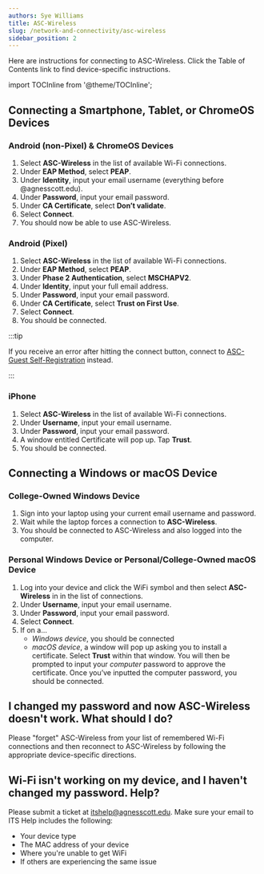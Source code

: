 ```yaml
---
authors: Sye Williams
title: ASC-Wireless
slug: /network-and-connectivity/asc-wireless
sidebar_position: 2
---
```


Here are instructions for connecting to ASC-Wireless. Click the Table of Contents link to find device-specific instructions. 

import TOCInline from '@theme/TOCInline';  

<TOCInline toc={toc} />

## Connecting a Smartphone, Tablet, or ChromeOS Devices 

### Android (non-Pixel) & ChromeOS Devices 
1. Select **ASC-Wireless** in the list of available Wi-Fi connections.  
2. Under **EAP Method**, select **PEAP**. 
3. Under **Identity**, input your email username (everything before @agnesscott.edu). 
4. Under **Password**, input your email password. 
5. Under **CA Certificate**, select **Don’t validate**. 
6. Select **Connect**. 
7. You should now be able to use ASC-Wireless. 
### Android (Pixel) 

1.  Select **ASC-Wireless** in the list of available Wi-Fi connections.   
2. Under **EAP Method**, select **PEAP**. 
3. Under **Phase 2 Authentication**, select **MSCHAPV2**.
4. Under **Identity**, input your full email address. 
5. Under **Password**, input your email password. 
6. Under **CA Certificate**,  select **Trust on First Use**. 
7. Select **Connect**. 
8. You should be connected.  

:::tip

If you receive an error after hitting the connect button, connect to [ASC-Guest Self-Registration](https://asc-testsite2.netlify.app/docs/network-and-connectivity/asc-guest-self-registration) instead.

:::

### iPhone 

1. Select **ASC-Wireless** in the list of available Wi-Fi connections.
2. Under **Username**, input your email username. 
3. Under **Password**, input your email password. 
4. A window entitled Certificate will pop up. Tap **Trust**. 
5. You should be connected. 

## Connecting a Windows or macOS Device 

### College-Owned Windows Device 

1. Sign into your laptop using your current email username and password. 
2. Wait while the laptop forces a connection to **ASC-Wireless**. 
3. You should be connected to ASC-Wireless and also logged into the computer.  

### Personal Windows Device or Personal/College-Owned macOS Device 

1. Log into your device and click the WiFi symbol and then select **ASC-Wireless** in in the list of connections.
3. Under **Username**, input your email username. 
4. Under **Password**, input your email password. 
5. Select **Connect**. 
6. If on a… 
	- *Windows device*, you should be connected 
	- *macOS device*, a window will pop up asking you to install a certificate. Select **Trust** within that window. You will then be prompted to input your *computer* password to approve the certificate. Once you’ve inputted the computer password, you should be connected. 

## I changed my password and now ASC-Wireless doesn't work. What should I do? 

Please "forget" ASC-Wireless from your list of remembered Wi-Fi connections and then reconnect to ASC-Wireless by following the appropriate device-specific directions. 

## Wi-Fi isn't working on my device, and I haven't changed my password. Help?

Please submit a ticket at itshelp@agnesscott.edu. Make sure your email to ITS Help includes the following:  

- Your device type 
- The MAC address of your device 
- Where you're unable to get WiFi
- If others are experiencing the same issue
